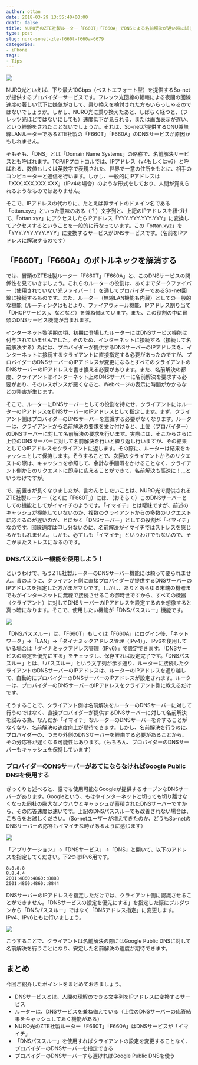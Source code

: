 ```yaml
---
author: ottan
date: 2018-03-29 13:55:40+00:00
draft: false
title: NURO光のZTE社製ルーター「F660T」「F660A」でDNSによる名前解決が遅い時に試したいこと
type: post
slug: nuro-sonet-zte-f660t-f660a-6679
categories:
- iPhone
tags:
- Tips
---
```


![](/uploads/2018/03/180329-5abce07f8f220.jpg)

NURO光といえば、下り最大10Gbps（ベストエフォート型）を提供するSo-netが提供するプロバイダーサービスです。フレッツ光回線の輻輳による夜間の回線速度の著しい低下に嫌気がさして、乗り換えを検討された方もいらっしゃるのではないでしょうか。しかし、NURO光に乗り換えたあと、しばらく経つと、（フレッツ光ほどではないにしても）速度低下が見られる、または画面表示が遅い、という経験をされたことないでしょうか。それは、So-netが提供するONU兼無線LANルーターであるZTE社製の「F660T」「F660A」のDNSサービスが原因かもしれません。

そもそも、「DNS」とは「Domain Name Systems」の略称で、名前解決サービスとも呼ばれます。TCP/IPプロトコルでは、IPアドレス（v4もしくはv6）と呼ばれる、数値もしくは英数字で表現された、世界で一意の住所をもとに、相手のコンピューターと通信を行います。しかし、一般的にIPアドレスは「XXX.XXX.XXX.XXX」（IPv4の場合）のような形式をしており、人間が覚えられるようなものではありません。

そこで、IPアドレスの代わりに、たとえば弊サイトのドメイン名である「ottan.xyz」といった意味のある（？）文字列と、上記のIPアドレスを紐づけて、「ottan.xyz」にアクセスしたらIPアドレス「YYY.YYY.YYY.YYY」に変換してアクセスするということを一般的に行なっています。この「ottan.xyz」を「YYY.YYY.YYY.YYY」に変換するサービスがDNSサービスです。（名前をIPアドレスに解決するのです）

## 「F660T」「F660A」のボトルネックを解消する

では、冒頭のZTE社製ルーター「F660T」「F660A」と、このDNSサービスの関係性を見ていきましょう。これらのルーターの役割は、あくまでダークファイバー（使用されていない光ファイバー！）を通してプロバイダーであるSo-net回線に接続するものです。また、ルーター（無線LAN機能も内蔵）としての一般的な機能（ルーティングはもとより、ファイアウォール機能、IPアドレス割り当て「DHCPサービス」、などなど）を兼ね備えています。また、この役割の中に冒頭のDNSサービス機能が含まれます。

インターネット黎明期の頃、初期に登場したルーターにはDNSサービス機能は付与されていませんでした。そのため、インターネットに接続する（接続して名前解決する）為には、プロバイダーが提供するDNSサーバーのIPアドレスを、インターネットに接続するクライアントに直接指定する必要があったのですが、プロバイダーのDNSサーバーのIPアドレスが変更になるとすべてのクライアントのDNSサーバーのIPアドレスを書き換える必要があります。また、名前解決の都度、クライアントはインターネット上のDNSサーバーに名前解決を要求する必要があり、そのレスポンスが悪くなると、Webページの表示に時間がかかるなどの弊害が生じます。

そこで、ルーターにDNSサーバーとしての役割を持たせ、クライアントにはルーターのIPアドレスをDNSサーバーのIPアドレスとして指定します。まず、クライアント側はプロバイダーのDNSサーバーを意識する必要がなくなります。ルーターは、クライアントから名前解決の要求を受け付けると、上位（プロバイダー）のDNSサーバーに対して名前解決の要求を行います。実際には、そこからさらに上位のDNSサーバーに対して名前解決を行いと繰り返し行いますが、その結果としてのIPアドレスをクライアントに返します。その際に、ルーターは結果をキャッシュとして保持します。そうすることで、次回のクライアントからのリクエストの際は、キャッシュを参照して、余計な手間暇をかけることなく、クライアント側からのリクエストに即座に応えることができて、名前解決も高速に！…というわけですが。

で、前置きが長くなりましたが、言わんとしたいことは、NURO光で提供されるZTE社製ルーター（とくに「F660T」）には、（おそらく）このDNSサーバーとしての機能としてがイマイチのようです。「イマイチ」とは曖昧ですが、前述のキャッシュが機能していないのか、複数のクライアントからの多数のリクエストに応えるのが遅いのか、とにかく「DNSサーバー」としての役割が「イマイチ」なのです。回線速度は申し分ないのに、名前解決がイマイチではストレスを感じるかもしれません。しかも、必ずしも「イマイチ」というわけでもないので、そこがまたストレスになるのです。

### DNSパススルー機能を使用しよう！

というわけで、もうZTE社製ルーターのDNSサーバー機能には頼って要られません。昔のように、クライアント側に直接プロバイダーが提供するDNSサーバーのIPアドレスを指定した方がまだマシです。しかし、ありとあらゆる末端の機器までもがインターネットに無線で接続させるこの御時世ですから、すべての機器（クライアント）に対してDNSサーバーのIPアドレスを設定するのを想像すると真っ暗になります。そこで、使用したい機能が「DNSパススルー」機能です。

![](/uploads/2018/03/180329-5abce1b7e7fe2.png)

「DNSパススルー」は、「F660T」もしくは「F660A」にログイン後、「ネットワーク」→「LAN」→「ダイナミックアドレス管理（IPv4）」、IPv6を使用している場合は「ダイナミックアドレス管理（IPv6）」で設定できます。「DNSサービスの設定を優先にする」をチェックし、保存すれば設定完了です。「DNSパススルー」とは、「パススルー」という文字列が示す通り、ルーターに接続したクライアントのDNSサーバーのIPアドレスは、ルーターのIPアドレスを通り越して、自動的にプロバイダーのDNSサーバーのIPアドレスが設定されます。ルーターは、プロバイダーのDNSサーバーのIPアドレスをクライアント側に教えるだけです。

そうすることで、クライアント側は名前解決をルーターのDNSサーバーに対して行うのではなく、直接プロバイダーが提供するDNSサーバーに対して名前解決を試みる為、なんだか「イマイチ」なルーターのDNSサーバーを介することがなくなり、名前解決の速度向上が期待できます。しかし、名前解決を行うのに、プロバイダーの、つまり外側のDNSサーバーを経由する必要があることから、その分応答が遅くなる可能性はあります。（もちろん、プロバイダーのDNSサーバーもキャッシュを保持しています）

### プロバイダーのDNSサーバーがあてにならなければGoogle Public DNSを使用する

ざっくりと述べると、誰でも使用可能なGoogleが提供するオープンなDNSサーバーがあります。Googleという、もはやインターネットと切っても切り離せなくなった同社の膨大なノウハウとキャッシュが蓄積されたDNSサーバーですから、その応答速度は速いです。上記のDNSパススルーでも改善されない場合は、こちらをお試しください。（So-netユーザーが増えてきたのか、どうもSo-netのDNSサーバーの応答もイマイチな時があるように感じます）

![](/uploads/2018/03/180329-5abce1c47be08.png)

「アプリケーション」→「DNSサービス」→「DNS」と開いて、以下のアドレスを指定してください。下2つはIPv6用です。

    8.8.8.8
    8.8.4.4
    2001:4860:4860::8888
    2001:4860:4860::8844

DNSサーバーのIPアドレスを指定しただけでは、クライアント側に認識させることができません。「DNSサービスの設定を優先にする」を指定した際にプルダウンから「DNSパススルー」ではなく「DNSアドレス指定」に変更します。IPv4、IPv6ともに行いましょう。

![](/uploads/2018/03/180329-5abce1be4db75.png)

こうすることで、クライアントは名前解決の際にはGoogle Public DNSに対して名前解決を行うことになり、安定した名前解決の速度が期待できます。

## まとめ

今回ご紹介したポイントをまとめておきましょう。

-   DNSサービスとは、人間の理解のできる文字列をIPアドレスに変換するサービス
-   ルーターは、DNSサービスを兼ね備えている（上位のDNSサーバーの応答結果をキャッシュしておく機能がある）
-   NURO光のZTE社製ルーター「F660T」「F660A」はDNSサービスが「イマイチ」
-   「DNSパススルー」を使用すればクライアントの設定を変更することなく、プロバイダーのDNSサーバーを指定できる
-   プロバイダーのDNSサーバーすら遅ければGoogle Public DNSを使う
